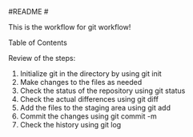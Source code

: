 #README #

This is the workflow for git workflow!

Table of Contents


Review of the steps:
1. Initialize git in the directory by using git init
2. Make changes to the files as needed
3. Check the status of the repository using git status
4. Check the actual differences using git diff
5. Add the files to the staging area using git add
6. Commit the changes using git commit -m
7. Check the history using git log
